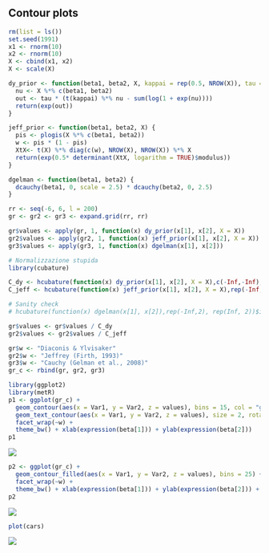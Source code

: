 ## Contour plots

``` r
rm(list = ls())
set.seed(1991)
x1 <- rnorm(10)
x2 <- rnorm(10)
X <- cbind(x1, x2)
X <- scale(X)

dy_prior <- function(beta1, beta2, X, kappai = rep(0.5, NROW(X)), tau = NCOL(X) / NROW(X)) {
  nu <- X %*% c(beta1, beta2)
  out <- tau * (t(kappai) %*% nu - sum(log(1 + exp(nu))))
  return(exp(out))
}

jeff_prior <- function(beta1, beta2, X) {
  pis <- plogis(X %*% c(beta1, beta2))
  w <- pis * (1 - pis)
  XtX<- t(X) %*% diag(c(w), NROW(X), NROW(X)) %*% X
  return(exp(0.5* determinant(XtX, logarithm = TRUE)$modulus))
}

dgelman <- function(beta1, beta2) {
  dcauchy(beta1, 0, scale = 2.5) * dcauchy(beta2, 0, 2.5)
}

rr <- seq(-6, 6, l = 200)
gr <- gr2 <- gr3 <- expand.grid(rr, rr)

gr$values <- apply(gr, 1, function(x) dy_prior(x[1], x[2], X = X))
gr2$values <- apply(gr2, 1, function(x) jeff_prior(x[1], x[2], X = X))
gr3$values <- apply(gr3, 1, function(x) dgelman(x[1], x[2]))

# Normalizzazione stupida
library(cubature)

C_dy <- hcubature(function(x) dy_prior(x[1], x[2], X = X),c(-Inf,-Inf), c(Inf,Inf))$integral
C_jeff <- hcubature(function(x) jeff_prior(x[1], x[2], X = X),rep(-Inf,2), rep(Inf, 2))$integral

# Sanity check
# hcubature(function(x) dgelman(x[1], x[2]),rep(-Inf,2), rep(Inf, 2))$integral

gr$values <- gr$values / C_dy
gr2$values <- gr2$values / C_jeff

gr$w <- "Diaconis & Ylvisaker"
gr2$w <- "Jeffrey (Firth, 1993)"
gr3$w <- "Cauchy (Gelman et al., 2008)"
gr_c <- rbind(gr, gr2, gr3)

library(ggplot2)
library(metR)
p1 <- ggplot(gr_c) +
  geom_contour(aes(x = Var1, y = Var2, z = values), bins = 15, col = "gray") +
  geom_text_contour(aes(x = Var1, y = Var2, z = values), size = 2, rotate = TRUE) +
  facet_wrap(~w) +
  theme_bw() + xlab(expression(beta[1])) + ylab(expression(beta[2]))
p1
```

![](/Users/tommaso/Google%20Drive/University/Paper/R%20packages/logistic-bias-reduction/GRAPHS/README_files/figure-gfm/contour-1.png)<!-- -->

``` r
p2 <- ggplot(gr_c) +
  geom_contour_filled(aes(x = Var1, y = Var2, z = values), bins = 25) +
  facet_wrap(~w) +
  theme_bw() + xlab(expression(beta[1])) + ylab(expression(beta[2])) + theme(legend.position = "none") 
p2
```

![](/Users/tommaso/Google%20Drive/University/Paper/R%20packages/logistic-bias-reduction/GRAPHS/README_files/figure-gfm/contour-2.png)<!-- -->

``` r
plot(cars)
```

![](/Users/tommaso/Google%20Drive/University/Paper/R%20packages/logistic-bias-reduction/GRAPHS/README_files/figure-gfm/contour-3.png)<!-- -->
